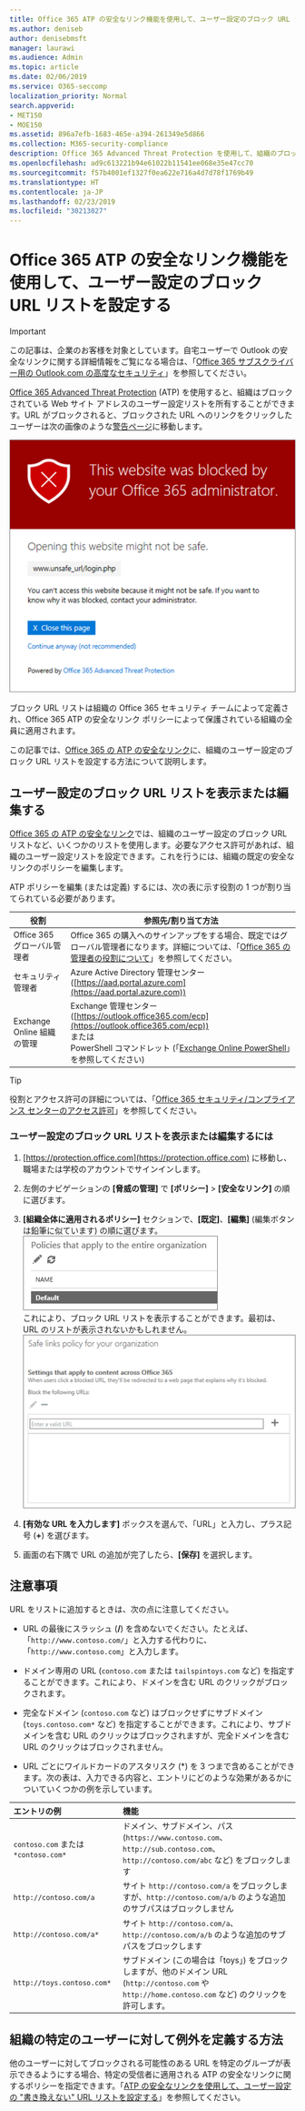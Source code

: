 ```yaml
---
title: Office 365 ATP の安全なリンク機能を使用して、ユーザー設定のブロック URL リストを設定する
ms.author: deniseb
author: denisebmsft
manager: laurawi
ms.audience: Admin
ms.topic: article
ms.date: 02/06/2019
ms.service: O365-seccomp
localization_priority: Normal
search.appverid:
- MET150
- MOE150
ms.assetid: 896a7efb-1683-465e-a394-261349e5d866
ms.collection: M365-security-compliance
description: Office 365 Advanced Threat Protection を使用して、組織のブロック URL リストを設定する方法について説明します。ブロックされた URL は、ATP の安全なリンクに関するポリシーに従って、メール メッセージと Office ドキュメントに適用されます。
ms.openlocfilehash: ad9c613221b94e61022b11541ee068e35e47cc70
ms.sourcegitcommit: f57b4001ef1327f0ea622e716a4d7d78f1769b49
ms.translationtype: HT
ms.contentlocale: ja-JP
ms.lasthandoff: 02/23/2019
ms.locfileid: "30213027"
---
```

# <a name="set-up-a-custom-blocked-urls-list-using-office-365-atp-safe-links"></a>Office 365 ATP の安全なリンク機能を使用して、ユーザー設定のブロック URL リストを設定する

> [!IMPORTANT]
> この記事は、企業のお客様を対象としています。自宅ユーザーで Outlook の安全なリンクに関する詳細情報をご覧になる場合は、「[Office 365 サブスクライバー用の Outlook.com の高度なセキュリティ](https://support.office.com/article/advanced-outlook-com-security-for-office-365-subscribers-882d2243-eab9-4545-a58a-b36fee4a46e2)」を参照してください。

[Office 365 Advanced Threat Protection](office-365-atp.md) (ATP) を使用すると、組織はブロックされている Web サイト アドレスのユーザー設定リストを所有することができます。URL がブロックされると、ブロックされた URL へのリンクをクリックしたユーザーは次の画像のような[警告ページ](atp-safe-links-warning-pages.md)に移動します。 
  
![このサイトはブロックされています](media/6b4bda2d-a1e6-419e-8b10-588e83c3af3f.png)
  
ブロック URL リストは組織の Office 365 セキュリティ チームによって定義され、Office 365 ATP の安全なリンク ポリシーによって保護されている組織の全員に適用されます。 
  
この記事では、[Office 365 の ATP の安全なリンク](atp-safe-links.md)に、組織のユーザー設定のブロック URL リストを設定する方法について説明します。
  
## <a name="view-or-edit-a-custom-list-of-blocked-urls"></a>ユーザー設定のブロック URL リストを表示または編集する

[Office 365 の ATP の安全なリンク](atp-safe-links.md)では、組織のユーザー設定のブロック URL リストなど、いくつかのリストを使用します。必要なアクセス許可があれば、組織のユーザー設定リストを設定できます。これを行うには、組織の既定の安全なリンクのポリシーを編集します。

ATP ポリシーを編集 (または定義) するには、次の表に示す役割の 1 つが割り当てられている必要があります。 

|役割  |参照先/割り当て方法  |
|---------|---------|
|Office 365 グローバル管理者 |Office 365 の購入へのサインアップをする場合、既定ではグローバル管理者になります。詳細については、「[Office 365 の管理者の役割について](https://docs.microsoft.com/office365/admin/add-users/about-admin-roles)」を参照してください。         |
|セキュリティ管理者 |Azure Active Directory 管理センター ([https://aad.portal.azure.com](https://aad.portal.azure.com))|
|Exchange Online 組織の管理 |Exchange 管理センター ([https://outlook.office365.com/ecp](https://outlook.office365.com/ecp)) <br>または <br>  PowerShell コマンドレット (「[Exchange Online PowerShell](https://docs.microsoft.com/powershell/exchange/exchange-online/exchange-online-powershell?view=exchange-ps)」を参照してください) |

> [!TIP]
> 役割とアクセス許可の詳細については、「[Office 365 セキュリティ/コンプライアンス センターのアクセス許可](permissions-in-the-security-and-compliance-center.md)」を参照してください。

### <a name="to-view-or-edit-a-custom-blocked-urls-list"></a>ユーザー設定のブロック URL リストを表示または編集するには
  
1. [https://protection.office.com](https://protection.office.com) に移動し、職場または学校のアカウントでサインインします。 
    
2. 左側のナビゲーションの **[脅威の管理]** で **[ポリシー]** \> **[安全なリンク]** の順に選びます。
    
3. **[組織全体に適用されるポリシー]** セクションで、**[既定]**、**[編集]** (編集ボタンは鉛筆に似ています) の順に選びます。<br/>![[編集] をクリックして安全なリンクの保護に関する既定のポリシーを編集する](media/d08f9615-d947-4033-813a-d310ec2c8cca.png)<br/>これにより、ブロック URL リストを表示することができます。最初は、URL のリストが表示されないかもしれません。<br/>![既定の安全なリンク ポリシーに適用されるブロック URL リスト](media/575e1449-6191-40ac-b626-030a2fd3fb11.png)
  
4. **[有効な URL を入力します]** ボックスを選んで、「URL」と入力し、プラス記号 (**+**) を選びます。 

5. 画面の右下隅で URL の追加が完了したら、**[保存]** を選択します。
    
## <a name="a-few-things-to-keep-in-mind"></a>注意事項

URL をリストに追加するときは、次の点に注意してください。 

- URL の最後にスラッシュ (**/**) を含めないでください。たとえば、「`http://www.contoso.com/`」と入力する代わりに、「`http://www.contoso.com`」と入力します。
    
- ドメイン専用の URL (`contoso.com` または `tailspintoys.com` など) を指定することができます。これにより、ドメインを含む URL のクリックがブロックされます。

- 完全なドメイン (`contoso.com` など) はブロックせずにサブドメイン (`toys.contoso.com*` など) を指定することができます。これにより、サブドメインを含む URL のクリックはブロックされますが、完全ドメインを含む URL のクリックはブロックされません。  
    
- URL ごとにワイルドカードのアスタリスク (\*) を 3 つまで含めることができます。次の表は、入力できる内容と、エントリにどのような効果があるかについていくつかの例を示しています。
    
|**エントリの例**|**機能**|
|:-----|:-----|
|`contoso.com` または `*contoso.com*`  <br/> |ドメイン、サブドメイン、パス (`https://www.contoso.com`、`http://sub.contoso.com`、`http://contoso.com/abc` など) をブロックします  <br/> |
|`http://contoso.com/a`  <br/> |サイト `http://contoso.com/a` をブロックしますが、`http://contoso.com/a/b` のような追加のサブパスはブロックしません  <br/> |
|`http://contoso.com/a*`  <br/> |サイト `http://contoso.com/a`、`http://contoso.com/a/b` のような追加のサブパスをブロックします  <br/> |
|`http://toys.contoso.com*`  <br/> |サブドメイン (この場合は「toys」) をブロックしますが、他のドメイン URL (`http://contoso.com` や `http://home.contoso.com` など) のクリックを許可します。  <br/> |
   

## <a name="how-to-define-exceptions-for-certain-users-in-an-organization"></a>組織の特定のユーザーに対して例外を定義する方法

他のユーザーに対してブロックされる可能性のある URL を特定のグループが表示できるようにする場合、特定の受信者に適用される ATP の安全なリンクに関するポリシーを指定できます。「[ATP の安全なリンクを使用して、ユーザー設定の "書き換えない" URL リストを設定する](set-up-a-custom-do-not-rewrite-urls-list-with-atp.md)」を参照してください。
  

